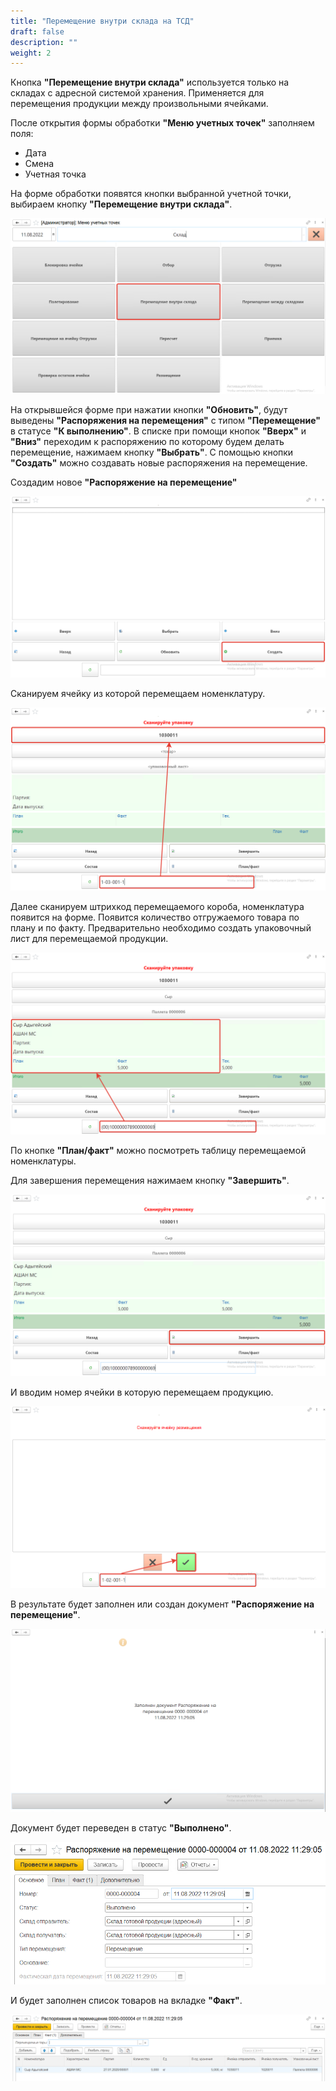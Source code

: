 ```yaml
---
title: "Перемещение внутри склада на ТСД"
draft: false
description: ""
weight: 2
---
```


Кнопка **"Перемещение внутри склада"** используется только на складах с адресной системой хранения. Применяется для перемещения продукции между произвольными ячейками.

После открытия формы обработки **"Меню учетных точек"** заполняем поля:

- Дата
- Смена
- Учетная точка

На форме обработки появятся кнопки выбранной учетной точки, выбираем кнопку **"Перемещение внутри склада"**.

![1](1.png)

На открывшейся форме при нажатии кнопки **"Обновить"**, будут выведены **"Распоряжения на перемещения"** с типом **"Перемещение"** в статусе **"К выполнению"**. В списке при помощи кнопок **"Вверх"** и **"Вниз"** переходим к распоряжению по которому будем делать перемещение, нажимаем кнопку **"Выбрать"**. С помощью кнопки **"Создать"** можно создавать новые распоряжения на перемещение.

Создадим новое **"Распоряжение на перемещение"**

![2](2.png)

Сканируем ячейку из которой перемещаем номенклатуру.

![3](3.png)

Далее сканируем штрихкод перемещаемого короба, номенклатура появится на форме. Появится количество отгружаемого товара по плану и по факту. Предварительно необходимо создать упаковочный лист для перемещаемой продукции.

![4](4.png)

По кнопке **"План/факт"** можно посмотреть таблицу перемещаемой номенклатуры.

Для завершения перемещения нажимаем кнопку **"Завершить"**.

![5](5.png)

И вводим номер ячейки в которую перемещаем продукцию.

![6](6.png)

В результате будет заполнен или создан документ **"Распоряжение на перемещение"**. 

![7](7.png)

Документ будет переведен в статус **"Выполнено"**.

![8](8.png)

И будет заполнен список товаров на вкладке **"Факт"**.

![9](9.png)
